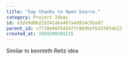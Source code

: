 ```yaml
---
title: "Say thanks to Open Source "
category: Project Ideas
id: e32e9d06219241aba467a4d914c91e87
parent_id: cf710e097645477c9695efb32f07de22
created_at: 1569200104215
---
```


Similar to kennteth Reitz idea
    